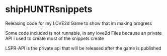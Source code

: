 # shipHUNTRsnippets
Releasing code for my LOVE2d Game  to show that im making progress

Some code included is not runnable, in any love2d Files because an private API i used to create
most of the snippets create

LSPR-API is the private api that will be released after the game is published 

